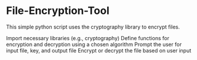 # File-Encryption-Tool
This simple python script uses the cryptography library to encrypt files. 

Import necessary libraries (e.g., cryptography)
Define functions for encryption and decryption using a chosen algorithm
Prompt the user for input file, key, and output file
Encrypt or decrypt the file based on user input
